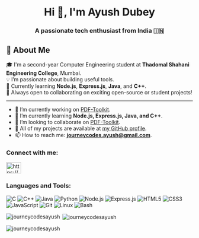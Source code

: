 <h1 align="center">Hi 👋, I'm Ayush Dubey</h1>
<h3 align="center">A passionate tech enthusiast from India 🇮🇳</h3>

<!-- 🧠 About Me section goes here -->

## 💬 About Me

🎓 I'm a second-year Computer Engineering student at **Thadomal Shahani Engineering College**, Mumbai.  
💡 I’m passionate about building useful tools.  
🌱 Currently learning **Node.js**, **Express.js**, **Java**, and **C++**.  
🚀 Always open to collaborating on exciting open-source or student projects!

---

- 🔭 I’m currently working on [PDF-Toolkit](https://github.com/journeycodesayush/pdf-toolkit).
- 🌱 I’m currently learning **Node.js, Express.js, Java, and C++**.
- 👯 I’m looking to collaborate on [PDF-Toolkit](https://github.com/journeycodesayush/pdf-toolkit).
- 💼 All of my projects are available at [my GitHub profile](https://github.com/journeycodesayush).
- 📫 How to reach me: **journeycodes.ayush@gmail.com**.

<h3 align="left">Connect with me:</h3>
<p align="left">
<a href="https://linkedin.com/in/https://www.linkedin.com/in/journeycodesayush/" target="blank"><img align="center" src="https://raw.githubusercontent.com/rahuldkjain/github-profile-readme-generator/master/src/images/icons/Social/linked-in-alt.svg" alt="https://www.linkedin.com/in/journeycodesayush/" height="30" width="40" /></a>
</p>

<h3 align="left">Languages and Tools:</h3>

![C](https://img.shields.io/badge/C-00599C?logo=c&logoColor=white)
![C++](https://img.shields.io/badge/C++-00599C?logo=c%2B%2B&logoColor=white)
![Java](https://img.shields.io/badge/Java-ED8B00?logo=java&logoColor=white)
![Python](https://img.shields.io/badge/Python-3776AB?logo=python&logoColor=white)
![Node.js](https://img.shields.io/badge/Node.js-339933?logo=nodedotjs&logoColor=white)
![Express.js](https://img.shields.io/badge/Express.js-000000?logo=express&logoColor=white)
![HTML5](https://img.shields.io/badge/HTML5-E34F26?logo=html5&logoColor=white)
![CSS3](https://img.shields.io/badge/CSS3-1572B6?logo=css3&logoColor=white)
![JavaScript](https://img.shields.io/badge/JavaScript-F7DF1E?logo=javascript&logoColor=black)
![Git](https://img.shields.io/badge/Git-F05032?logo=git&logoColor=white)
![Linux](https://img.shields.io/badge/Linux-FCC624?logo=linux&logoColor=black)
![Bash](https://img.shields.io/badge/Bash-4EAA25?logo=gnubash&logoColor=white)

<p><img align="left" src="https://github-readme-stats.vercel.app/api/top-langs?username=journeycodesayush&show_icons=true&locale=en&layout=compact" alt="journeycodesayush" /></p>

<p>&nbsp;<img align="center" src="https://github-readme-stats.vercel.app/api?username=journeycodesayush&show_icons=true&locale=en" alt="journeycodesayush" /></p>

<p><img align="center" src="https://github-readme-streak-stats.herokuapp.com/?user=journeycodesayush&" alt="journeycodesayush" /></p>
